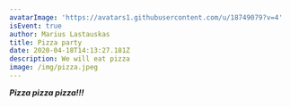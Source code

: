 ```yaml
---
avatarImage: 'https://avatars1.githubusercontent.com/u/18749079?v=4'
isEvent: true
author: Marius Lastauskas
title: Pizza party
date: 2020-04-18T14:13:27.181Z
description: We will eat pizza
image: /img/pizza.jpeg
---
```

***Pizza pizza pizza!!!***